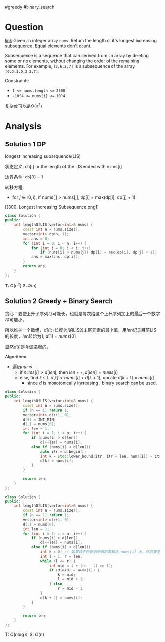 #greedy 
#binary_search 
# Question
[link](https://leetcode-cn.com/problems/longest-increasing-subsequence/)
Given an integer array `nums`. 
Return the length of it's longest increasing subsequence. Equal elements don't count.

Subsequence is a sequence that can derived from an array by deleting some or no elements, without changing the order of the remaining elements. For example, `[3,6,2,7]` is a subsequence of the array `[0,3,1,6,2,2,7]`.

Constraints:
-   `1 <= nums.length <= 2500`
-   `-10^4 <= nums[i] <= 10^4`

复杂度可以是$O(n^2)$
# Analysis
## Solution 1 DP
 longest increasing subsequence(LIS) 
 
状态定义: dp[i] := the length of the LIS ended with nums[i]

边界条件: dp[0] = 1

转移方程:
- for $j \in [0, i)$, if nums[i] > nums[j], dp[i] = max(dp[i], dp[j] + 1)

[[300. Longest Increasing Subsequence.png]]

```cpp
class Solution {
public:
    int lengthOfLIS(vector<int>& nums) {
        const int n = nums.size();
        vector<int> dp(n, 1);
        int ans = 0;
        for (int i = 0; i < n; i++) {
            for (int j = 0; j < i; j++)
                if (nums[i] > nums[j]) dp[i] = max(dp[i], dp[j] + 1);
            ans = max(ans, dp[i]);
        }
        return ans;
    }
};
```
T: $O(n^2)$
S: $O(n)$

## Solution 2 Greedy + Binary Search
贪心：要使上升子序列尽可能长，也就是每次给这个上升序列加上的最后一个数字尽可能小。

所以维护一个数组，$d[i]:=$长度为$i$的LIS的末尾元素的最小值，用$len$记录目前LIS的长度，$len$起始为1, $d[1]=nums[0]$

显然$d[i]$是单调递增的。

Algorithm:
- 遍历$nums$
	- if $nums[i]>d[len]$, then $len++, d[len]=nums[i]$
	- else, find $k$ s.t. $d[k]<nums[i]<d[k+1]$, update $d[k+1]=nums[i]$
		- since $d$ is monotonically increasing , binary search can be used.
		
```cpp
class Solution {
public:
    int lengthOfLIS(vector<int>& nums) {
        const int n = nums.size();
        if (n == 1) return 1;
        vector<int> d(n+1, 0);
        d[0] = INT_MIN;
        d[1] = nums[0];
        int len = 1;
        for (int i = 1; i < n; i++) {
            if (nums[i] > d[len])
                d[++len] = nums[i];
            else if (nums[i] < d[len]){
                auto itr = d.begin();
                int k = std::lower_bound(itr, itr + len, nums[i]) - itr;
                d[k] = nums[i];
            }
        }

        return len;
    }
};
```

```cpp
class Solution {
public:
    int lengthOfLIS(vector<int>& nums) {
        const int n = nums.size();
        if (n == 1) return 1;
        vector<int> d(n+1, 0);
        d[1] = nums[0];
        int len = 1;
        for (int i = 1; i < n; i++) {
            if (nums[i] > d[len])
                d[++len] = nums[i];
            else if (nums[i] < d[len]){
                int k = 0; // 如果找不到说明所有的数都比 nums[i] 大，此时要更新 d[1]，所以这里将 k 设为 0
                int l = 1, r = len;
                while (l <= r) {
                    int mid = l + ((r - l) >> 1);
                    if (d[mid] < nums[i]) {
                        k = mid;
                        l = mid + 1;
                    } else 
                        r = mid - 1;
                }
                d[k + 1] = nums[i];
            }
        }

        return len;
    }
};
```

T: $O(n\log n)$
S: $O(n)$